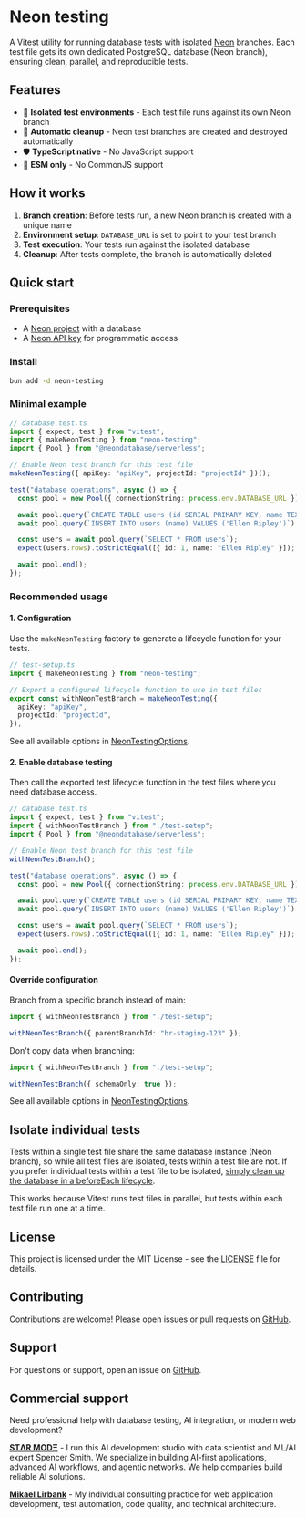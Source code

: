 # Neon testing

A Vitest utility for running database tests with isolated [Neon](https://neon.com/) branches. Each test file gets its own dedicated PostgreSQL database (Neon branch), ensuring clean, parallel, and reproducible tests.

## Features

- 🔄 **Isolated test environments** - Each test file runs against its own Neon branch
- 🧹 **Automatic cleanup** - Neon test branches are created and destroyed automatically
- 🛡️ **TypeScript native** - No JavaScript support
- 🎯 **ESM only** - No CommonJS support

## How it works

1. **Branch creation**: Before tests run, a new Neon branch is created with a unique name
1. **Environment setup**: `DATABASE_URL` is set to point to your test branch
1. **Test execution**: Your tests run against the isolated database
1. **Cleanup**: After tests complete, the branch is automatically deleted

## Quick start

### Prerequisites

- A [Neon project](https://console.neon.tech/app/projects) with a database
- A [Neon API key](https://neon.tech/docs/manage/api-keys) for programmatic access

### Install

```bash
bun add -d neon-testing
```

### Minimal example

```typescript
// database.test.ts
import { expect, test } from "vitest";
import { makeNeonTesting } from "neon-testing";
import { Pool } from "@neondatabase/serverless";

// Enable Neon test branch for this test file
makeNeonTesting({ apiKey: "apiKey", projectId: "projectId" })();

test("database operations", async () => {
  const pool = new Pool({ connectionString: process.env.DATABASE_URL });

  await pool.query(`CREATE TABLE users (id SERIAL PRIMARY KEY, name TEXT)`);
  await pool.query(`INSERT INTO users (name) VALUES ('Ellen Ripley')`);

  const users = await pool.query(`SELECT * FROM users`);
  expect(users.rows).toStrictEqual([{ id: 1, name: "Ellen Ripley" }]);

  await pool.end();
});
```

### Recommended usage

#### 1. Configuration

Use the `makeNeonTesting` factory to generate a lifecycle function for your tests.

```typescript
// test-setup.ts
import { makeNeonTesting } from "neon-testing";

// Export a configured lifecycle function to use in test files
export const withNeonTestBranch = makeNeonTesting({
  apiKey: "apiKey",
  projectId: "projectId",
});
```

See all available options in [NeonTestingOptions](https://github.com/starmode-base/neon-testing/blob/main/index.ts#L30-L41).

#### 2. Enable database testing

Then call the exported test lifecycle function in the test files where you need database access.

```typescript
// database.test.ts
import { expect, test } from "vitest";
import { withNeonTestBranch } from "./test-setup";
import { Pool } from "@neondatabase/serverless";

// Enable Neon test branch for this test file
withNeonTestBranch();

test("database operations", async () => {
  const pool = new Pool({ connectionString: process.env.DATABASE_URL });

  await pool.query(`CREATE TABLE users (id SERIAL PRIMARY KEY, name TEXT)`);
  await pool.query(`INSERT INTO users (name) VALUES ('Ellen Ripley')`);

  const users = await pool.query(`SELECT * FROM users`);
  expect(users.rows).toStrictEqual([{ id: 1, name: "Ellen Ripley" }]);

  await pool.end();
});
```

#### Override configuration

Branch from a specific branch instead of main:

```typescript
import { withNeonTestBranch } from "./test-setup";

withNeonTestBranch({ parentBranchId: "br-staging-123" });
```

Don't copy data when branching:

```typescript
import { withNeonTestBranch } from "./test-setup";

withNeonTestBranch({ schemaOnly: true });
```

See all available options in [NeonTestingOptions](https://github.com/starmode-base/neon-testing/blob/main/index.ts#L30-L41).

## Isolate individual tests

Tests within a single test file share the same database instance (Neon branch), so while all test files are isolated, tests within a test file are not. If you prefer individual tests within a test file to be isolated, [simply clean up the database in a beforeEach lifecycle](examples/neon-serverless-http-isolated.test.ts).

This works because Vitest runs test files in parallel, but tests within each test file run one at a time.

## License

This project is licensed under the MIT License - see the [LICENSE](LICENSE) file for details.

## Contributing

Contributions are welcome! Please open issues or pull requests on [GitHub](https://github.com/starmode-base/neon-testing/pulls).

## Support

For questions or support, open an issue on [GitHub](https://github.com/starmode-base/neon-testing/issues).

## Commercial support

Need professional help with database testing, AI integration, or modern web development?

**[STΛR MODΞ](https://www.starmode.dev/)** - I run this AI development studio with data scientist and ML/AI expert Spencer Smith. We specialize in building AI-first applications, advanced AI workflows, and agentic networks. We help companies build reliable AI solutions.

**[Mikael Lirbank](https://www.lirbank.com/)** - My individual consulting practice for web application development, test automation, code quality, and technical architecture.
